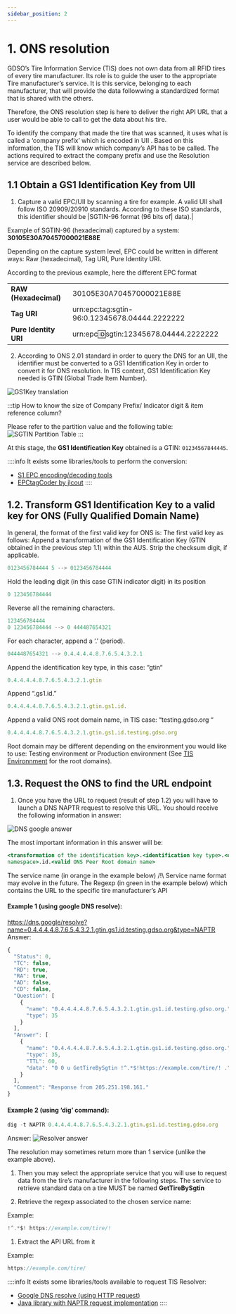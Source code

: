 ```yaml
---
sidebar_position: 2
---
```


# 1. ONS resolution

GDSO’s Tire Information Service (TIS) does not own data from all RFID tires of every tire manufacturer. Its role is to
guide the user to the appropriate Tire manufacturer’s service. It is this service, belonging to each manufacturer,
that will provide the data followwing a standardized format that is shared with the others.

Therefore, the ONS resolution step is here to deliver the right API URL that a user would be able to call to
get the data about his tire.

To identify the company that made the tire that was scanned, it uses what is called a ‘company prefix’ which
is encoded in UII . Based on this information, the TIS will know which company’s API has to be
called. The actions required to extract the company prefix and use the Resolution service are described
below.

## 1.1 Obtain a GS1 Identification Key from UII

1. Capture a valid EPC/UII by scanning a tire for example. A valid UII shall follow ISO 20909/20910
standards. According to these ISO standards, this identifier should be |SGTIN-96 format (96 bits of| data).| 

Example of SGTIN-96 (hexadecimal) captured by a system: **30105E30A70457000021E88E** 

Depending on the capture system level, EPC could be written in different ways: Raw (hexadecimal), Tag URI,  Pure Identity URI.

According to the previous example, here the different EPC format

|||
| --- | --- |
|**RAW (Hexadecimal)**  |30105E30A70457000021E88E	                        |
|**Tag URI**           |urn:epc:tag:sgtin-96:0.12345678.04444.2222222    |
|**Pure Identity URI**  |urn:epc:id:sgtin:12345678.04444.2222222	    |

2. According to ONS 2.01 standard in order to query the DNS for an UII, the identifier must be converted to a GS1 Identification Key in order to convert it for ONS resolution.
In TIS context, GS1 Identification Key needed is GTIN (Global Trade Item Number).

![GS1Key translation](/img/gs1_key_translation.png)

:::tip
How to know the size of Company Prefix/ Indicator digit & item reference column?

Please refer to the partition value and the following table:
![SGTIN Partition Table](/img/sgtin_partition_table.png)
:::

At this stage, the **GS1 Identification Key** obtained is a GTIN: ```01234567844445```.

::::info
It exists some libraries/tools to perform the conversion:
- [S1 EPC encoding/decoding tools](https://www.gs1.org/services/epc-encoderdecoder)
- [EPCtagCoder by jlcout](https://github.com/jlcout/epctagcoder)
::::

## 1.2. Transform GS1 Identification Key to a valid key for ONS (Fully Qualified Domain Name)

In general, the format of the first valid key for ONS is:
The first valid key as follows:
Append a transformation of the GS1 Identification Key (GTIN obtained in the previous step 1.1) within
the AUS.
Strip the checksum digit, if applicable.
```jsx
0123456784444 5 --> 0123456784444
```
Hold the leading digit (in this case GTIN indicator digit) in its position
```jsx
0 123456784444
```
Reverse all the remaining characters.
```jsx
123456784444
0 123456784444 --> 0 444487654321
```

For each character, append a ‘.’ (period).
```jsx
0444487654321 --> 0.4.4.4.4.8.7.6.5.4.3.2.1
```

Append the identification key type, in this case: “gtin“
```jsx
0.4.4.4.4.8.7.6.5.4.3.2.1.gtin
```

Append “.gs1.id.”
```jsx
0.4.4.4.4.8.7.6.5.4.3.2.1.gtin.gs1.id.
```

Append a valid ONS root domain name, in TIS case: “testing.gdso.org “

```jsx
0.4.4.4.4.8.7.6.5.4.3.2.1.gtin.gs1.id.testing.gdso.org
```

Root domain may be different depending on the environment you would like to use: Testing environment or
Production environment (See [TIS Environnment](tis-env.md) for the root domains).

## 1.3. Request the ONS to find the URL endpoint

1. Once you have the URL to request (result of step 1.2) you will have to launch a DNS NAPTR request to
resolve this URL. You should receive the following information in answer:


![DNS google answer](/img/example_dnsgoogle_resolver.png)

The most important information in this answer will be:

```jsx
<transformation of the identification key>.<identification key type>.<organisation
namespace>.id.<valid ONS Peer Root domain name>
```

The service name (in orange in the example below) /!\ Service name format may evolve in the
future.
The Regexp (in green in the example below) which contains the URL to the specific tire
manufacturer’s API

#### Example 1 (using google DNS resolve):
https://dns.google/resolve?name=0.4.4.4.4.8.7.6.5.4.3.2.1.gtin.gs1.id.testing.gdso.org&type=NAPTR
Answer:

```jsx
{
  "Status": 0,
  "TC": false,
  "RD": true,
  "RA": true,
  "AD": false,
  "CD": false,
  "Question": [
    {
      "name": "0.4.4.4.4.8.7.6.5.4.3.2.1.gtin.gs1.id.testing.gdso.org.",
      "type": 35
    }
  ],
  "Answer": [
    {
      "name": "0.4.4.4.4.8.7.6.5.4.3.2.1.gtin.gs1.id.testing.gdso.org.",
      "type": 35,
      "TTL": 60,
      "data": "0 0 u GetTireBySgtin !^.*$!https://example.com/tire/! ."
    }
  ],
  "Comment": "Response from 205.251.198.161."
}
```

#### Example 2 (using ‘dig’ command):

```jsx
dig -t NAPTR 0.4.4.4.4.8.7.6.5.4.3.2.1.gtin.gs1.id.testing.gdso.org
```

Answer:
![Resolver answer](/img/example_resolver_answer.png)

The resolution may sometimes return more than 1 service (unlike the example above).

1. Then you may select the appropriate service that you will use to request data from the tire’s
manufacturer in the following steps. The service to retrieve standard data on a tire MUST be named
**GetTireBySgtin**

1. Retrieve the regexp associated to the chosen service name:

Example: 
```jsx
!^.*$! https://example.com/tire/!
```

1. Extract the API URL from it

Example: 

```jsx
https://example.com/tire/
```

::::info
It exists some libraries/tools available to request TIS Resolver:
- [Google DNS resolve (using HTTP request)](https://dns.google/resolve?name=%3Cvalid_key%3E&type=NAPTR)
- [Java library with NAPTR request implementation](https://github.com/dnsjava/dnsjava)
::::